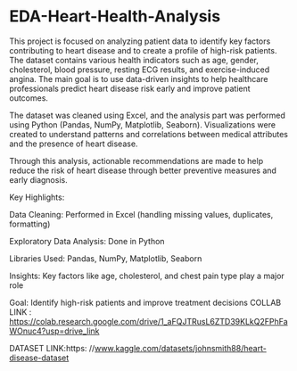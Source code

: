 # EDA-Heart-Health-Analysis
This project is focused on analyzing patient data to identify key factors contributing to heart disease and to create a profile of high-risk patients. The dataset contains various health indicators such as age, gender, cholesterol, blood pressure, resting ECG results, and exercise-induced angina.
The main goal is to use data-driven insights to help healthcare professionals predict heart disease risk early and improve patient outcomes.

The dataset was cleaned using Excel, and the analysis part was performed using Python (Pandas, NumPy, Matplotlib, Seaborn).
Visualizations were created to understand patterns and correlations between medical attributes and the presence of heart disease.

Through this analysis, actionable recommendations are made to help reduce the risk of heart disease through better preventive measures and early diagnosis.

 Key Highlights:

Data Cleaning: Performed in Excel (handling missing values, duplicates, formatting)

Exploratory Data Analysis: Done in Python

Libraries Used: Pandas, NumPy, Matplotlib, Seaborn

Insights: Key factors like age, cholesterol, and chest pain type play a major role

Goal: Identify high-risk patients and improve treatment decisions
COLLAB LINK : https://colab.research.google.com/drive/1_aFQJTRusL6ZTD39KLkQ2FPhFaWOnuc4?usp=drive_link

DATASET LINK:https: //www.kaggle.com/datasets/johnsmith88/heart-disease-dataset
